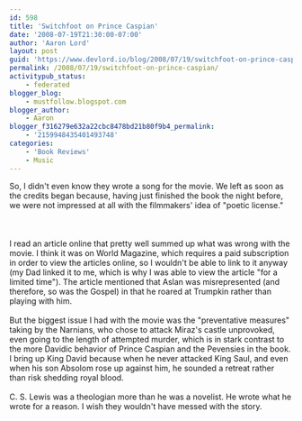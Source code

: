 ```yaml
---
id: 598
title: 'Switchfoot on Prince Caspian'
date: '2008-07-19T21:30:00-07:00'
author: 'Aaron Lord'
layout: post
guid: 'https://www.devlord.io/blog/2008/07/19/switchfoot-on-prince-caspian/'
permalink: /2008/07/19/switchfoot-on-prince-caspian/
activitypub_status:
    - federated
blogger_blog:
    - mustfollow.blogspot.com
blogger_author:
    - Aaron
blogger_f316279e632a22cbc8478bd21b80f9b4_permalink:
    - '2159948435401493748'
categories:
    - 'Book Reviews'
    - Music
---
```


So, I didn't even know they wrote a song for the movie.  We left as soon as the credits began because, having just finished the book the night before, we were not impressed at all with the filmmakers' idea of "poetic license."<br /><br /><br /><br />I read an article online that pretty well summed up what was wrong with the movie.  I think it was on World Magazine, which requires a paid subscription in order to view the articles online, so I wouldn't be able to link to it anyway (my Dad linked it to me, which is why I was able to view the article "for a limited time").  The article mentioned that Aslan was misrepresented (and therefore, so was the Gospel) in that he roared at Trumpkin rather than playing with him.<br /><br />But the biggest issue I had with the movie was the "preventative measures" taking by the Narnians, who chose to attack Miraz's castle unprovoked, even going to the length of attempted murder, which is in stark contrast to the more Davidic behavior of Prince Caspian and the Pevensies in the book.  I bring up King David because when he never attacked King Saul, and even when his son Absolom rose up against him, he sounded a retreat rather than risk shedding royal blood.<br /><br />C. S. Lewis was a theologian more than he was a novelist.  He wrote what he wrote for a reason.  I wish they wouldn't have messed with the story.<div class="blogger-post-footer"><img width='1' height='1' src='' alt='' /></div>